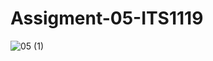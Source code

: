 # Assigment-05-ITS1119
 
![05 (1)](https://github.com/user-attachments/assets/ea06c5ed-31c0-4148-a863-782635efc3a7)
